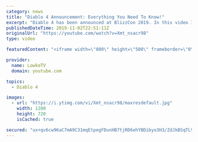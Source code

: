 ```yaml
---
category: news
title: "Diablo 4 Announcement: Everything You Need To Know!"
excerpt: "Diablo 4 has been announced at BlizzCon 2019. In this video I go over everything you need to know about this upcoming Blizzard Entertainment game."
publishedDateTime: 2019-11-02T22:51:11Z
originalUrl: "https://youtube.com/watch?v=Xmt_nsacr98"
type: video

featuredContent: "<iframe width=\"800\" height=\"500\" frameborder=\"0\" src=\"https://www.youtube.com/embed/Xmt_nsacr98\" allow=\"accelerometer; autoplay; encrypted-media; gyroscope; picture-in-picture\" allowfullscreen></iframe>"

provider:
  name: LowkoTV
  domain: youtube.com

topics:
  - Diablo 4

images:
  - url: "https://i.ytimg.com/vi/Xmt_nsacr98/maxresdefault.jpg"
    width: 1280
    height: 720
    isCached: true

secured: "ux+qv6cw96aC7mA9C31mqEtpegFDunHB7tjRD6ehYBDibyo3H3/ZdJkBSqTLVdXRYL8PBHVd5yKGQZpsK3yKE4ZuhzlZB7sJLHr2Pw+VFYsDSsgKkh83HvVA7eQZ2s/3/pXbBsqi0A+sx7aKWXwQLPkhOSlTImdhK5juJwULGnP4m7OZ/AOA+bZsc2rHJPOUxUj+ozOdgDXJKvCZO9894uBuh9S0v0C7NackZhbU8KTKT+OGRoHFk6s0XaXUJbgl7p/nU+NdmtNAK7tbZjPO1pGyisfC/wZKBcwlVMjJ/YyVJxGz21+pTQypYPrNvGcfaME1ghkStILWTMqoVr09Zz+M6NeezJG8UPtH/wMRta5uOs+y7UcAEiOpkkVVbDaJU/TybBaL0qAOOYgLLf8tWhrxkLEcnGJj2AA20w8gmc/6m5dml2VI9i37h9oMvWbW;qFi2LPJPdUsA0+Vw88XRSw=="
---
```


